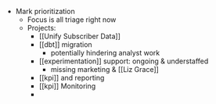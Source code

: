 - Mark prioritization
	- Focus is all triage right now
	- Projects:
		- [[Unify Subscriber Data]]
		- [[dbt]] migration
			- potentially hindering analyst work
		- [[experimentation]] support: ongoing & understaffed
			- missing marketing & [[Liz Grace]]
		- [[kpi]] and reporting
		- [[kpi]] Monitoring
		-
